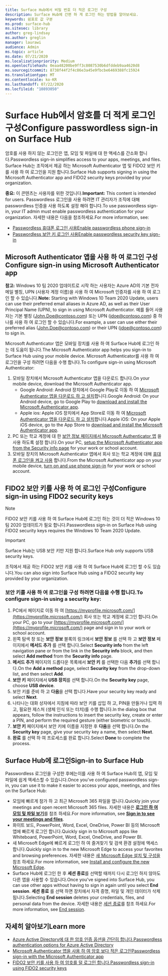 ```yaml
---
title: Surface Hub에서 비밀 번호 더 적은 로그인 구성
description: Surface Hub에 간편 하 게 로그인 하는 방법을 알아보세요.
keywords: 쉼표로 값 구분
ms.prod: surface-hub
ms.sitesec: library
author: greg-lindsay
ms.author: greglin
manager: laurawi
audience: Admin
ms.topic: article
ms.date: 07/21/2020
ms.localizationpriority: Medium
ms.openlocfilehash: 0eaa48200be9ff3c8087530b6dfddeb9aa4620d8
ms.sourcegitcommit: 8738f44f2f4c86e3a45e9fbcbe6469388fc15924
ms.translationtype: MT
ms.contentlocale: ko-KR
ms.lasthandoff: 07/22/2020
ms.locfileid: "10893050"
---
```

# <span data-ttu-id="68f3e-104">Surface Hub에서 암호를 더 적게 로그인 구성</span><span class="sxs-lookup"><span data-stu-id="68f3e-104">Configure passwordless sign-in on Surface Hub</span></span>

 
<span data-ttu-id="68f3e-105">암호를 사용 하지 않는 로그인은 앱, 모임 및 파일에 대 한 액세스를 간소화 합니다.</span><span class="sxs-lookup"><span data-stu-id="68f3e-105">Passwordless sign-in simplifies access to your apps, meetings, and files.</span></span> <span data-ttu-id="68f3e-106">Surface Hub는 조직에서 제공 하는 Microsoft Authenticator 앱 및 FIDO2 보안 키를 사용 하 여 로그인을 지원 합니다.</span><span class="sxs-lookup"><span data-stu-id="68f3e-106">Surface Hub supports signing in using the Microsoft Authenticator app and FIDO2 security keys provided by your organization.</span></span>

<span data-ttu-id="68f3e-107">**중요:** 이 콘텐츠는 사용자를 위한 것입니다.</span><span class="sxs-lookup"><span data-stu-id="68f3e-107">**Important:** This content is intended for users.</span></span> <span data-ttu-id="68f3e-108">Passwordless 로그인을 사용 하려면 IT 관리자가 조직에 대해 passwordless 인증을 사용 하도록 설정 해야 합니다.</span><span class="sxs-lookup"><span data-stu-id="68f3e-108">To use passwordless sign-in, your IT admin must enable passwordless authentication for your organization.</span></span> <span data-ttu-id="68f3e-109">자세한 내용은 다음을 참조하세요.</span><span class="sxs-lookup"><span data-stu-id="68f3e-109">For more information, see:</span></span>

- [<span data-ttu-id="68f3e-110">Passwordless 휴대폰 로그인 사용</span><span class="sxs-lookup"><span data-stu-id="68f3e-110">Enable passwordless phone sign-in</span></span>](https://docs.microsoft.com/azure/active-directory/authentication/howto-authentication-passwordless-phone)
- [<span data-ttu-id="68f3e-111">Passwordless 보안 키 로그인 사용</span><span class="sxs-lookup"><span data-stu-id="68f3e-111">Enable passwordless security key sign-in</span></span>](https://docs.microsoft.com/azure/active-directory/authentication/howto-authentication-passwordless-security-key)


## <span data-ttu-id="68f3e-112">Microsoft Authenticator 앱을 사용 하 여 로그인 구성</span><span class="sxs-lookup"><span data-stu-id="68f3e-112">Configure sign-in using Microsoft Authenticator app</span></span>

<span data-ttu-id="68f3e-113">**참고:** Windows 10 팀 2020 업데이트로 시작 하는 사용자는 Azure AD의 기본 전자 메일 별칭, UPN (사용자 계정 이름)을 사용 하 여 Microsoft 인증자를 사용 하 여 로그인 할 수 있습니다.</span><span class="sxs-lookup"><span data-stu-id="68f3e-113">**Note:** Starting with Windows 10 Team 2020 Update, users can use their preferred email aliases in Azure AD, as well as their User Principal Name (UPN), to sign in using Microsoft Authenticator.</span></span> <span data-ttu-id="68f3e-114">예를 들어 사용자는 기본 별칭 (John.Doe@contoso.com) 또는 UPN (jdoe@contoso.com) 중 하나를 사용 하 여 로그인 할 수 있습니다.</span><span class="sxs-lookup"><span data-stu-id="68f3e-114">For example, a user can use either their preferred alias (John.Doe@contoso.com) or their UPN (jdoe@contoso.com) to sign in.</span></span>
 
<span data-ttu-id="68f3e-115">Microsoft Authenticator 앱은 모바일 장치를 사용 하 여 Surface Hub에 로그인 하는 데 도움이 됩니다.</span><span class="sxs-lookup"><span data-stu-id="68f3e-115">The Microsoft Authenticator app helps you sign-in to Surface Hub using your mobile device.</span></span> <span data-ttu-id="68f3e-116">Microsoft Authenticator를 사용 하 여 로그인을 구성 하려면 다음을 수행 합니다.</span><span class="sxs-lookup"><span data-stu-id="68f3e-116">To configure sign-in using Microsoft Authenticator:</span></span>


1. <span data-ttu-id="68f3e-117">모바일 장치에서 Microsoft Authenticator 앱을 다운로드 합니다.</span><span class="sxs-lookup"><span data-stu-id="68f3e-117">On your mobile device, download the Microsoft Authenticator app.</span></span>
    - <span data-ttu-id="68f3e-118">Google Android: Android 장치에서 Google Play로 이동 하 여 [Microsoft Authenticator 앱을 다운로드 하 고 설치](https://app.adjust.com/e3rxkc_7lfdtm?fallback=https%3A%2F%2Fplay.google.com%2Fstore%2Fapps%2Fdetails%3Fid%3Dcom.azure.authenticator)합니다.</span><span class="sxs-lookup"><span data-stu-id="68f3e-118">Google Android: On your Android device, go to Google Play to [download and install the Microsoft Authenticator app](https://app.adjust.com/e3rxkc_7lfdtm?fallback=https%3A%2F%2Fplay.google.com%2Fstore%2Fapps%2Fdetails%3Fid%3Dcom.azure.authenticator).</span></span>
    - <span data-ttu-id="68f3e-119">Apple ios: Apple iOS 장치에서 App Store로 이동 하 여 [Microsoft Authenticator 앱을 다운로드 하 고 설치](https://app.adjust.com/e3rxkc_7lfdtm?fallback=https%3A%2F%2Fitunes.apple.com%2Fus%2Fapp%2Fmicrosoft-authenticator%2Fid983156458)합니다.</span><span class="sxs-lookup"><span data-stu-id="68f3e-119">Apple iOS: On your Apple iOS device, go to the App Store to [download and install the Microsoft Authenticator app](https://app.adjust.com/e3rxkc_7lfdtm?fallback=https%3A%2F%2Fitunes.apple.com%2Fus%2Fapp%2Fmicrosoft-authenticator%2Fid983156458).</span></span>
2. <span data-ttu-id="68f3e-120">PC 또는 학교 계정에 대 한 [보안 정보 페이지에서 Microsoft Authenticator 앱](https://docs.microsoft.com/azure/active-directory/user-help/security-info-setup-auth-app#set-up-the-microsoft-authenticator-app-from-the-security-info-page) 을 사용 하도록 설정 합니다.</span><span class="sxs-lookup"><span data-stu-id="68f3e-120">On your PC, [setup the Microsoft Authenticator app from the Security info page](https://docs.microsoft.com/azure/active-directory/user-help/security-info-setup-auth-app#set-up-the-microsoft-authenticator-app-from-the-security-info-page) for your work or school account.</span></span>
3. <span data-ttu-id="68f3e-121">모바일 장치의 Microsoft Authenticator 앱에서 회사 또는 학교 계정에 대해 [휴대폰 로그인을 켜고 사용](https://docs.microsoft.com/azure/active-directory/user-help/user-help-auth-app-sign-in#turn-on-and-use-phone-sign-in-for-your-work-or-school-account) 합니다.</span><span class="sxs-lookup"><span data-stu-id="68f3e-121">From the Microsoft Authenticator app on your mobile device, [turn on and use phone sign-in](https://docs.microsoft.com/azure/active-directory/user-help/user-help-auth-app-sign-in#turn-on-and-use-phone-sign-in-for-your-work-or-school-account) for your work or school account.</span></span>

 
## <span data-ttu-id="68f3e-122">FIDO2 보안 키를 사용 하 여 로그인 구성</span><span class="sxs-lookup"><span data-stu-id="68f3e-122">Configure sign-in using FIDO2 security keys</span></span>

> [!NOTE]
>  <span data-ttu-id="68f3e-123">FIDO2 보안 키를 사용 하 여 Surface Hub에 로그인 하는 것이 더 적은 Windows 10 팀 2020 업데이트가 필요 합니다.</span><span class="sxs-lookup"><span data-stu-id="68f3e-123">Passwordless sign-in on Surface Hub using FIDO2 security keys requires the Windows 10 Team 2020 Update.</span></span>

> [!IMPORTANT]
> <span data-ttu-id="68f3e-124">Surface Hub는 USB 보안 키만 지원 합니다.</span><span class="sxs-lookup"><span data-stu-id="68f3e-124">Surface Hub only supports USB security keys.</span></span>
 
<span data-ttu-id="68f3e-125">조직에서 제공 하는 FIDO2 보안 키를 사용 하 여 Surface Hub에 로그인 할 수도 있습니다.</span><span class="sxs-lookup"><span data-stu-id="68f3e-125">You can also sign into Surface Hub using a FIDO2 security key provided by your organization.</span></span> 

### <span data-ttu-id="68f3e-126">보안 키를 사용 하 여 로그인을 구성 하려면 다음을 수행 합니다.</span><span class="sxs-lookup"><span data-stu-id="68f3e-126">To configure sign-in using a security key:</span></span>


1. <span data-ttu-id="68f3e-127">PC에서 페이지로 이동 하 여 [https://myprofile.microsoft.com/](https://myprofile.microsoft.com/) 회사 또는 학교 계정에 로그인 합니다.</span><span class="sxs-lookup"><span data-stu-id="68f3e-127">On your PC, go to your [https://myprofile.microsoft.com/](https://myprofile.microsoft.com/) page and sign in to your work or school account.</span></span>
2. <span data-ttu-id="68f3e-128">왼쪽 탐색 창 또는 **보안 정보** 블록의 링크에서 **보안 정보** 를 선택 하 고 **보안 정보** 페이지에서 **메서드 추가** 를 선택 합니다.</span><span class="sxs-lookup"><span data-stu-id="68f3e-128">Select **Security info** from the left navigation pane or from the link in the **Security info** block, and then select **Add method** from the **Security info** page.</span></span>
3. <span data-ttu-id="68f3e-129">**메서드 추가** 페이지의 드롭다운 목록에서 **보안 키** 를 선택한 다음 **추가**를 선택 합니다.</span><span class="sxs-lookup"><span data-stu-id="68f3e-129">On the **Add a method** page, select **Security key** from the drop-down list, and then select **Add**.</span></span>
4. <span data-ttu-id="68f3e-130">**보안 키** 페이지에서 **USB 장치**를 선택 합니다.</span><span class="sxs-lookup"><span data-stu-id="68f3e-130">On the **Security key** page, choose **USB device**.</span></span>
5. <span data-ttu-id="68f3e-131">보안 키를 준비 하 고 **다음**을 선택 합니다.</span><span class="sxs-lookup"><span data-stu-id="68f3e-131">Have your security key ready and select **Next**.</span></span>
6. <span data-ttu-id="68f3e-132">나타나는 대화 상자에서 지침에 따라 보안 키를 삽입 하 고, PIN을 만들거나 입력 하 고, 필요한 제스처 (생체 인식 또는 터치)를 수행 합니다.</span><span class="sxs-lookup"><span data-stu-id="68f3e-132">In the dialog box that appears, follow the instructions to insert the security key, create or enter a PIN, and perform the required gesture (either biometric or touch).</span></span>
7. <span data-ttu-id="68f3e-133">**보안 키** 페이지에서 보안 키에 이름을 지정한 후 **다음**을 선택 합니다.</span><span class="sxs-lookup"><span data-stu-id="68f3e-133">On the **Security key** page, give your security key a name, then select **Next**.</span></span>
8. <span data-ttu-id="68f3e-134">**완료** 를 선택 하 여 프로세스를 완료 합니다.</span><span class="sxs-lookup"><span data-stu-id="68f3e-134">Select **Done** to complete the process.</span></span>

## <span data-ttu-id="68f3e-135">Surface Hub에 로그인</span><span class="sxs-lookup"><span data-stu-id="68f3e-135">Sign-in to Surface Hub</span></span>

<span data-ttu-id="68f3e-136">Passwordless 로그인을 구성한 후에는이를 사용 하 여 Surface Hub의 앱, 모임 및 파일에 쉽게 액세스할 수 있습니다.</span><span class="sxs-lookup"><span data-stu-id="68f3e-136">Once you've configured passwordless sign-in, you can use it to make it easier to access your apps, meetings, and files on the Surface Hub:</span></span>

- <span data-ttu-id="68f3e-137">모임에 빠르게 참가 하 고 최근 Microsoft 365 파일을 엽니다.</span><span class="sxs-lookup"><span data-stu-id="68f3e-137">Quickly join your meetings and open recent Microsoft 365 files.</span></span> <span data-ttu-id="68f3e-138">자세한 내용은 [**로그인 하 여 모임 및 파일 보기**](https://support.microsoft.com/help/4506480/sign-in-to-see-your-meetings-and-files-on-surface-hub)를 참조 하세요.</span><span class="sxs-lookup"><span data-stu-id="68f3e-138">For more information, see [**Sign in to see your meetings and files**](https://support.microsoft.com/help/4506480/sign-in-to-see-your-meetings-and-files-on-surface-hub).</span></span>
- <span data-ttu-id="68f3e-139">화이트 보드, PowerPoint, Word, Excel, OneDrive, Power BI 등의 Microsoft 앱에 빠르게 로그인 합니다.</span><span class="sxs-lookup"><span data-stu-id="68f3e-139">Quickly sign in to Microsoft apps like Whiteboard, PowerPoint, Word, Excel, OneDrive, and Power BI.</span></span>
- <span data-ttu-id="68f3e-140">새 Microsoft Edge에 빠르게 로그인 하 여 즐겨찾기 및 검색 환경 설정에 액세스 합니다.</span><span class="sxs-lookup"><span data-stu-id="68f3e-140">Quickly sign in to the new Microsoft Edge to access your favorites and browsing preferences.</span></span> <span data-ttu-id="68f3e-141">자세한 내용은 [새 Microsoft Edge 설치 및 구성을](surface-hub-install-chromium-edge.md)참조 하세요.</span><span class="sxs-lookup"><span data-stu-id="68f3e-141">For more information, see [Install and configure the new Microsoft Edge](surface-hub-install-chromium-edge.md).</span></span>
- <span data-ttu-id="68f3e-142">Surface Hub에 로그인 한 후 **세션 종료**를 선택할 때까지 다시 로그인 하지 않아도 다른 앱을 사용할 수 있습니다.</span><span class="sxs-lookup"><span data-stu-id="68f3e-142">Once you've signed into Surface Hub, you can use other apps without having to sign in again until you select **End session**.</span></span> <span data-ttu-id="68f3e-143">**세션 종료** 를 선택 하면 장치에서 자격 증명, 파일 및 개인 데이터가 삭제 됩니다.</span><span class="sxs-lookup"><span data-stu-id="68f3e-143">Selecting **End session** deletes your credentials, files, and personal data from the device.</span></span> <span data-ttu-id="68f3e-144">자세한 내용은 [세션 종료](finishing-your-surface-hub-meeting.md)를 참조 하세요.</span><span class="sxs-lookup"><span data-stu-id="68f3e-144">For more information, see [End session](finishing-your-surface-hub-meeting.md).</span></span>


## <span data-ttu-id="68f3e-145">자세히 알아보기</span><span class="sxs-lookup"><span data-stu-id="68f3e-145">Learn more</span></span>

- [<span data-ttu-id="68f3e-146">Azure Active Directory에 대 한 암호 인증 옵션을 간단히 합니다.</span><span class="sxs-lookup"><span data-stu-id="68f3e-146">Passwordless authentication options for Azure Active Directory</span></span>](https://docs.microsoft.com/azure/active-directory/authentication/concept-authentication-passwordless)
- [<span data-ttu-id="68f3e-147">Microsoft Authenticator 앱을 사용 하 여 암호 보다 적은 로그인</span><span class="sxs-lookup"><span data-stu-id="68f3e-147">Passwordless sign-in with the Microsoft Authenticator app</span></span>](https://docs.microsoft.com/azure/active-directory/authentication/howto-authentication-passwordless-phone)
- [<span data-ttu-id="68f3e-148">FIDO2 보안 키를 사용 하 여 암호를 덜 로그인 합니다.</span><span class="sxs-lookup"><span data-stu-id="68f3e-148">Passwordless sign-in using FIDO2 security keys</span></span>](https://docs.microsoft.com/azure/active-directory/authentication/howto-authentication-passwordless-security-key#user-registration-and-management-of-fido2-security-keys)

